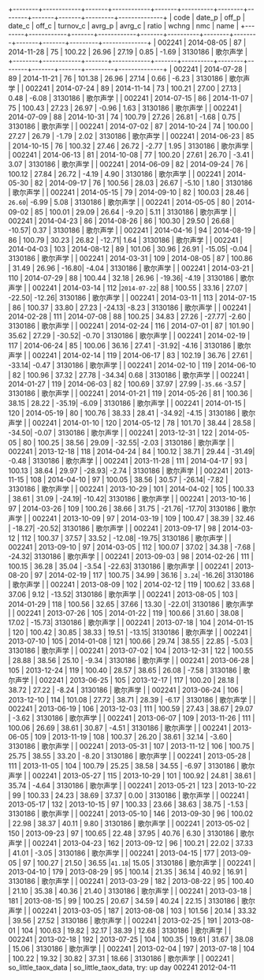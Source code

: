 +--------+------------+-------+------------+-------+----------+--------+--------+-------+-------+---------+--------------+
| code   | date_p     | off_p | date_c     | off_c | turnov_c | avrg_p | avrg_c | ratio | wchng | nmc     | name         |
+--------+------------+-------+------------+-------+----------+--------+--------+-------+-------+---------+--------------+
| 002241 | 2014-08-05 |    87 | 2014-11-28 |    75 |   100.22 |  26.96 |  27.19 |  0.85 | -1.69 | 3130186 | 歌尔声学 |
+--------+------------+-------+------------+-------+----------+--------+--------+-------+-------+---------+--------------+
| 002241 | 2014-07-28 |    89 | 2014-11-21 |    76 |   101.38 |  26.96 |  27.14 |  0.66 | -6.23 | 3130186 | 歌尔声学 |
| 002241 | 2014-07-24 |    89 | 2014-11-14 |    73 |   100.21 |  27.00 |  27.13 |  0.48 | -6.08 | 3130186 | 歌尔声学 |
| 002241 | 2014-07-15 |    86 | 2014-11-07 |    75 |   100.43 |  27.23 |  26.97 | -0.96 |  1.63 | 3130186 | 歌尔声学 |
| 002241 | 2014-07-09 |    88 | 2014-10-31 |    74 |   100.79 |  27.26 |  26.81 | -1.68 |  0.75 | 3130186 | 歌尔声学 |
| 002241 | 2014-07-02 |    87 | 2014-10-24 |    74 |   100.00 |  27.27 |  26.79 | -1.79 |  2.02 | 3130186 | 歌尔声学 |
| 002241 | 2014-06-23 |    85 | 2014-10-15 |    76 |   100.32 |  27.46 |  26.72 | -2.77 |  1.95 | 3130186 | 歌尔声学 |
| 002241 | 2014-06-13 |    81 | 2014-10-08 |    77 |   100.20 |  27.61 |  26.70 | -3.41 |  3.07 | 3130186 | 歌尔声学 |
| 002241 | 2014-06-09 |    82 | 2014-09-24 |    76 |   100.12 |  27.84 |  26.72 | -4.19 |  4.90 | 3130186 | 歌尔声学 |
| 002241 | 2014-05-30 |    82 | 2014-09-17 |    76 |   100.56 |  28.03 |  26.67 | -5.10 |  1.80 | 3130186 | 歌尔声学 |
| 002241 | 2014-05-15 |    79 | 2014-09-10 |    82 |   100.03 |  28.46 | `26.60`| -6.99 |  5.08 | 3130186 | 歌尔声学 |
| 002241 | 2014-05-05 |    80 | 2014-09-02 |    85 |   100.01 |  29.09 |  26.64 | -9.20 |  5.11 | 3130186 | 歌尔声学 |
| 002241 | 2014-04-23 |    86 | 2014-08-26 |    86 |   100.30 |  29.50 |  26.68 | -10.57|  0.37 | 3130186 | 歌尔声学 |
| 002241 | 2014-04-16 |    94 | 2014-08-19 |    86 |   100.79 |  30.23 |  26.82 | -12.71|  1.64 | 3130186 | 歌尔声学 |
| 002241 | 2014-04-03 |   103 | 2014-08-12 |    89 |   101.06 |  30.96 |  26.91 | -15.05| -0.04 | 3130186 | 歌尔声学 |
| 002241 | 2014-03-31 |   109 | 2014-08-05 |    87 |   100.86 |  31.49 |  26.96 | -16.80| -4.04 | 3130186 | 歌尔声学 |
| 002241 | 2014-03-21 |   110 | 2014-07-29 |    88 |   100.44 |  32.18 |  26.96 | -19.36| -4.19 | 3130186 | 歌尔声学 |
| 002241 | 2014-03-14 |   112 |`2014-07-22`|    88 |   100.55 |  33.16 |  27.07 | -22.50| -12.26| 3130186 | 歌尔声学 |
| 002241 | 2014-03-11 |   113 | 2014-07-15 |    86 |   100.37 |  33.80 |  27.23 | -24.13| -8.23 | 3130186 | 歌尔声学 |
| 002241 | 2014-02-28 |   111 | 2014-07-08 |    88 |   100.25 |  34.83 |  27.26 | -27.77| -2.60 | 3130186 | 歌尔声学 |
| 002241 | 2014-02-24 |   116 | 2014-07-01 |    87 |   101.90 |  35.62 |  27.29 | -30.52| -0.70 | 3130186 | 歌尔声学 |
| 002241 | 2014-02-19 |   117 | 2014-06-24 |    85 |   100.06 |  36.16 |  27.41 | -31.92| -4.16 | 3130186 | 歌尔声学 |
| 002241 | 2014-02-14 |   119 | 2014-06-17 |    83 |   102.19 |  36.76 |  27.61 | -33.14| -0.47 | 3130186 | 歌尔声学 |
| 002241 | 2014-02-10 |   119 | 2014-06-10 |    82 |   100.96 |  37.32 |  27.78 | -34.34|  0.68 | 3130186 | 歌尔声学 |
| 002241 | 2014-01-27 |   119 | 2014-06-03 |    82 |   100.69 |  37.97 |  27.99 |`-35.66` -3.57 | 3130186 | 歌尔声学 |
| 002241 | 2014-01-21 |   119 | 2014-05-26 |    81 |   100.36 |  38.15 |  28.22 | -35.19| -6.09 | 3130186 | 歌尔声学 |
| 002241 | 2014-01-15 |   120 | 2014-05-19 |    80 |   100.76 |  38.33 |  28.41 | -34.92| -4.15 | 3130186 | 歌尔声学 |
| 002241 | 2014-01-10 |   120 | 2014-05-12 |    78 |   101.70 |  38.44 |  28.58 | -34.50| -0.07 | 3130186 | 歌尔声学 |
| 002241 | 2013-12-31 |   122 | 2014-05-05 |    80 |   100.25 |  38.56 |  29.09 | -32.55| -2.03 | 3130186 | 歌尔声学 |
| 002241 | 2013-12-18 |   118 | 2014-04-24 |    84 |   100.12 |  38.71 |  29.44 | -31.49| -0.48 | 3130186 | 歌尔声学 |
| 002241 | 2013-11-28 |   111 | 2014-04-17 |    93 |   100.13 |  38.64 |  29.97 | -28.93| -2.74 | 3130186 | 歌尔声学 |
| 002241 | 2013-11-15 |   108 | 2014-04-10 |    97 |   100.05 |  38.56 |  30.57 | -26.14| -7.82 | 3130186 | 歌尔声学 |
| 002241 | 2013-10-29 |   101 | 2014-04-02 |   105 |   100.33 |  38.61 |  31.09 | -24.19| -10.42| 3130186 | 歌尔声学 |
| 002241 | 2013-10-16 |    97 | 2014-03-26 |   109 |   100.26 |  38.66 |  31.75 | -21.76| -17.70| 3130186 | 歌尔声学 |
| 002241 | 2013-10-09 |    97 | 2014-03-19 |   109 |   100.47 |  38.39 |  32.46 | -18.27| -20.52| 3130186 | 歌尔声学 |
| 002241 | 2013-09-17 |    98 | 2014-03-12 |   112 |   100.37 |  37.57 |  33.52 | -12.08| -19.75| 3130186 | 歌尔声学 |
| 002241 | 2013-09-10 |    97 | 2014-03-05 |   112 |   100.07 |  37.02 |  34.38 | -7.68 | -24.32| 3130186 | 歌尔声学 |
| 002241 | 2013-09-03 |    98 | 2014-02-26 |   111 |   100.15 |  36.28 |  35.04 | -3.54 | -22.63| 3130186 | 歌尔声学 |
| 002241 | 2013-08-20 |    97 | 2014-02-19 |   117 |   100.75 |  34.99 |  36.16 | `3.24`| -16.26| 3130186 | 歌尔声学 |
| 002241 | 2013-08-09 |   102 | 2014-02-12 |   119 |   100.62 |  33.68 |  37.06 |  9.12 | -13.52| 3130186 | 歌尔声学 |
| 002241 | 2013-08-05 |   103 | 2014-01-29 |   118 |   100.56 |  32.65 |  37.66 | 13.30 | -22.01| 3130186 | 歌尔声学 |
| 002241 | 2013-07-26 |   105 | 2014-01-22 |   119 |   100.66 |  31.60 |  38.08 | 17.02 | -15.73| 3130186 | 歌尔声学 |
| 002241 | 2013-07-18 |   104 | 2014-01-15 |   120 |   100.42 |  30.85 |  38.33 | 19.51 | -13.15| 3130186 | 歌尔声学 |
| 002241 | 2013-07-10 |   105 | 2014-01-08 |   121 |   100.66 |  29.74 |  38.55 | 22.85 | -5.03 | 3130186 | 歌尔声学 |
| 002241 | 2013-07-02 |   104 | 2013-12-31 |   122 |   100.55 |  28.88 |  38.56 | 25.10 | -9.34 | 3130186 | 歌尔声学 |
| 002241 | 2013-06-28 |   105 | 2013-12-24 |   119 |   100.40 |  28.57 |  38.65 | 26.08 | -7.58 | 3130186 | 歌尔声学 |
| 002241 | 2013-06-25 |   105 | 2013-12-17 |   117 |   100.20 |  28.18 |  38.72 | 27.22 | -8.24 | 3130186 | 歌尔声学 |
| 002241 | 2013-06-24 |   106 | 2013-12-10 |   114 |   101.08 |  27.72 |  38.71 | 28.39 | -6.17 | 3130186 | 歌尔声学 |
| 002241 | 2013-06-19 |   106 | 2013-12-03 |   111 |   100.59 |  27.43 |  38.67 | 29.07 | -3.62 | 3130186 | 歌尔声学 |
| 002241 | 2013-06-07 |   109 | 2013-11-26 |   111 |   100.06 |  26.69 |  38.61 | 30.87 | -4.51 | 3130186 | 歌尔声学 |
| 002241 | 2013-06-05 |   109 | 2013-11-19 |   108 |   100.37 |  26.20 |  38.61 | 32.14 | -3.60 | 3130186 | 歌尔声学 |
| 002241 | 2013-05-31 |   107 | 2013-11-12 |   106 |   100.75 |  25.75 |  38.55 | 33.20 | -8.20 | 3130186 | 歌尔声学 |
| 002241 | 2013-05-28 |   111 | 2013-11-05 |   104 |   100.79 |  25.25 |  38.58 | 34.55 | -6.97 | 3130186 | 歌尔声学 |
| 002241 | 2013-05-27 |   115 | 2013-10-29 |   101 |   100.92 |  24.81 |  38.61 | 35.74 | -4.64 | 3130186 | 歌尔声学 |
| 002241 | 2013-05-21 |   123 | 2013-10-22 |    99 |   100.33 |  24.23 |  38.69 | 37.37 |  0.00 | 3130186 | 歌尔声学 |
| 002241 | 2013-05-17 |   132 | 2013-10-15 |    97 |   100.33 |  23.66 |  38.63 | 38.75 | -1.53 | 3130186 | 歌尔声学 |
| 002241 | 2013-05-10 |   146 | 2013-09-30 |    96 |   100.02 |  22.98 |  38.37 | 40.11 |  9.80 | 3130186 | 歌尔声学 |
| 002241 | 2013-05-02 |   150 | 2013-09-23 |    97 |   100.65 |  22.48 |  37.95 | 40.76 |  6.30 | 3130186 | 歌尔声学 |
| 002241 | 2013-04-23 |   162 | 2013-09-12 |    96 |   100.21 |  22.02 |  37.33 | 41.01 | -3.05 | 3130186 | 歌尔声学 |
| 002241 | 2013-04-15 |   177 | 2013-09-05 |    97 |   100.27 |  21.50 |  36.55 |`41.18`| 15.05 | 3130186 | 歌尔声学 |
| 002241 | 2013-04-10 |   179 | 2013-08-29 |    95 |   100.14 |  21.35 |  36.14 | 40.92 | 16.91 | 3130186 | 歌尔声学 |
| 002241 | 2013-03-29 |   182 | 2013-08-22 |    95 |   100.40 |  21.10 |  35.38 | 40.36 | 21.40 | 3130186 | 歌尔声学 |
| 002241 | 2013-03-18 |   181 | 2013-08-15 |    99 |   100.25 |  20.67 |  34.59 | 40.24 | 22.15 | 3130186 | 歌尔声学 |
| 002241 | 2013-03-05 |   187 | 2013-08-08 |   103 |   101.56 |  20.14 |  33.32 | 39.56 | 27.52 | 3130186 | 歌尔声学 |
| 002241 | 2013-02-25 |   191 | 2013-08-01 |   104 |   100.63 |  19.82 |  32.17 | 38.39 | 12.68 | 3130186 | 歌尔声学 |
| 002241 | 2013-02-18 |   192 | 2013-07-25 |   104 |   100.35 |  19.61 |  31.67 | 38.08 | 15.06 | 3130186 | 歌尔声学 |
| 002241 | 2013-02-04 |   197 | 2013-07-18 |   104 |   100.22 |  19.32 |  30.82 | 37.31 | 18.66 | 3130186 | 歌尔声学 |
| 002241 | so_little_taox_data |
so_little_taox_data, try: up day 002241 2012-04-11
